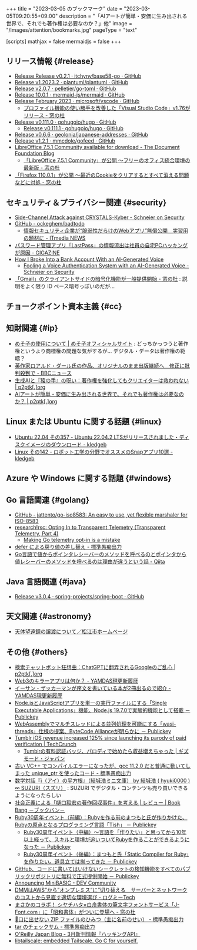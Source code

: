 +++
title = "2023-03-05 のブックマーク"
date =  "2023-03-05T09:20:55+09:00"
description = "「AIアートが簡単・安価に生み出される世界で、それでも著作権は必要なのか？」他"
image = "/images/attention/bookmarks.jpg"
pageType = "text"

[scripts]
  mathjax = false
  mermaidjs = false
+++

## リリース情報 {#release}

- [Release Release v0.2.1 · itchyny/base58-go · GitHub](https://github.com/itchyny/base58-go/releases/tag/v0.2.1)
- [Release v1.2023.2 · plantuml/plantuml · GitHub](https://github.com/plantuml/plantuml/releases/tag/v1.2023.2)
- [Release v2.0.7 · pelletier/go-toml · GitHub](https://github.com/pelletier/go-toml/releases/tag/v2.0.7)
- [Release 10.0.1 · mermaid-js/mermaid · GitHub](https://github.com/mermaid-js/mermaid/releases/tag/v10.0.1)
- [Release February 2023 · microsoft/vscode · GitHub](https://github.com/microsoft/vscode/releases/tag/1.76.0)
  - [プロファイル機能の使い勝手を改善した「Visual Studio Code」v1.76がリリース - 窓の杜](https://forest.watch.impress.co.jp/docs/news/1482841.html)
- [Release v0.111.0 · gohugoio/hugo · GitHub](https://github.com/gohugoio/hugo/releases/tag/v0.111.0)
  - [Release v0.111.1 · gohugoio/hugo · GitHub](https://github.com/gohugoio/hugo/releases/tag/v0.111.1)
- [Release v0.6.6 · geolonia/japanese-addresses · GitHub](https://github.com/geolonia/japanese-addresses/releases/tag/v0.6.6)
- [Release v1.2.1 · mmcdole/gofeed · GitHub](https://github.com/mmcdole/gofeed/releases/tag/v1.2.1)
- [LibreOffice 7.5.1 Community available for download - The Document Foundation Blog](https://blog.documentfoundation.org/blog/2023/03/02/libreoffice-7-5-1-community/)
  - [「LibreOffice 7.5.1 Community」が公開 ～フリーのオフィス統合環境の最新版 - 窓の杜](https://forest.watch.impress.co.jp/docs/news/1482980.html)
- [「Firefox 110.0.1」が公開 ～最近のCookieをクリアするとすべて消える問題などに対処 - 窓の杜](https://forest.watch.impress.co.jp/docs/news/1482186.html)

## セキュリティ＆プライバシー関連 {#security}

- [Side-Channel Attack against CRYSTALS-Kyber - Schneier on Security](https://www.schneier.com/blog/archives/2023/02/side-channel-attack-against-crystals-kyber.html)
- [GitHub - ockeghem/badtodo](https://github.com/ockeghem/badtodo)
  - [情報セキュリティ企業が“脆弱性だらけのWebアプリ”無償公開　実習用の題材に - ITmedia NEWS](https://www.itmedia.co.jp/news/articles/2302/28/news211.html)
- [パスワード管理アプリ「LastPass」の情報流出は社員の自宅PCハッキングが原因 - GIGAZINE](https://gigazine.net/news/20230301-lastpass-incident/)
- [How I Broke Into a Bank Account With an AI-Generated Voice](https://www.vice.com/en/article/dy7axa/how-i-broke-into-a-bank-account-with-an-ai-generated-voice)
  - [Fooling a Voice Authentication System with an AI-Generated Voice - Schneier on Security](https://www.schneier.com/blog/archives/2023/03/fooling-a-voice-authentication-system-with-an-ai-generated-voice.html)
- [「Gmail」のクライアントサイドの暗号化機能が一般提供開始 - 窓の杜](https://forest.watch.impress.co.jp/docs/news/1482875.html) : 説明をよく限り ID ベース暗号っぽいのだが...

## チョークポイント資本主義 {#cc}


## 知財関連 {#ip}

- [めそ子の使用について | めそ子オフィシャルサイト](https://mesoko.jp/ccl/) : どっちかっつうと著作権というより商標権の問題な気がするが... デジタル・データは著作権の範疇？
- [英作家ロアルド・ダール氏の作品、オリジナルのまま出版継続へ　修正に批判殺到で - BBCニュース](https://www.bbc.com/japanese/64794821)
- [生成AIと『猿の手』の呪い：著作権を強化してもクリエイターは救われない | p2ptk[.]org](https://p2ptk.org/copyright/4349)
- [AIアートが簡単・安価に生み出される世界で、それでも著作権は必要なのか？ | p2ptk[.]org](https://p2ptk.org/copyright/4352)

## Linux または Ubuntu に関する話題 {#linux}

- [Ubuntu 22.04 その357 - Ubuntu 22.04.2 LTSがリリースされました・ディスクイメージのダウンロード - kledgeb](https://kledgeb.blogspot.com/2023/02/ubuntu-2204-357-ubuntu-22042-lts.html)
- [Linux その142 - ロボット工学の分野でオススメのSnapアプリ10選 - kledgeb](https://kledgeb.blogspot.com/2023/03/linux-142-snap10.html)

## Azure や Windows に関する話題 {#windows}


## Go 言語関連 {#golang}

- [GitHub - jattento/go-iso8583: An easy to use, yet flexible marshaler for ISO-8583](https://github.com/jattento/go-iso8583)
- [research!rsc: Opting In to Transparent Telemetry (Transparent Telemetry, Part 4)](https://research.swtch.com/telemetry-opt-in)
  - [Making Go telemetry opt-in is a mistake](https://twi.github.io/blog/making-go-telemetry-opt-in-is-a-mistake.html)
- [defer による戻り値の差し替え - 標準愚痴出力](https://zetamatta.hatenablog.com/entry/2023/02/28/103448)
- [Go言語で値からポインタレシーバーのメソッドを呼べるのとポインタから値レシーバーのメソッドを呼べるのは理由が違うという話 - Qiita](https://qiita.com/kusano_k/items/9441fa96a2e83b044703)

## Java  言語関連 {#java}

- [Release v3.0.4 · spring-projects/spring-boot · GitHub](https://github.com/spring-projects/spring-boot/releases/tag/v3.0.4)

## 天文関連 {#astronomy}

- [天体望遠鏡の譲渡について／松江市ホームページ](https://www.city.matsue.lg.jp/soshikikarasagasu/zaiseibu_shinchoshaseibika/shinchoshaseibigaiyou/11862.html)

## その他 {#others}

- [検索チャットボット狂想曲：ChatGPTに翻弄されるGoogleのご乱心 | p2ptk[.]org](https://p2ptk.org/monopoly/4347)
- [Web3のキラーアプリは何か？ - YAMDAS現更新履歴](https://yamdas.hatenablog.com/entry/20230226/whats-the-killer-app-for-web3)
- [イーサン・ザッカーマンが序文を書いている本が2冊出るので紹介 - YAMDAS現更新履歴](https://yamdas.hatenablog.com/entry/20230226/ethan-zuckerman-foreword)
- [Node.jsとJavaScriptアプリを単一の実行ファイルにする「Single Executable Applications」機能、Node.js 19.7.0で実験的機能として搭載 － Publickey](https://www.publickey1.jp/blog/23/nodejsjavascriptsingle_executable_applicationsnodejs_1970.html)
- [WebAssemblyでマルチスレッドによる並列処理を可能にする「wasi-threads」仕様の提案、ByteCode Allianceが明らかに － Publickey](https://www.publickey1.jp/blog/23/webassemblywasi-threadsbytecode_alliance.html)
- [Tumblr iOS revenue increased 125% since launching its parody of paid verification | TechCrunch](https://techcrunch.com/2023/02/21/tumblr-ios-revenue-increased-125-since-launching-its-parody-of-paid-verification/)
  - [Tumblrの有料認証バッジ、パロディで始めたら収益増えちゃった | ギズモード・ジャパン](https://www.gizmodo.jp/2023/02/tumblr-blue-checkmark-verified-twitter-blue.html)
- [古い VC++ でコンパイルエラーになったが、gcc 11.2.0 だと普通に動いてしまった unique_ptr を使ったコード - 標準愚痴出力](https://zetamatta.hatenablog.com/entry/2023/02/28/104937)
- [数学対話『i（アイ）の平方根』（結城浩ミニ文庫） by 結城浩 ( hyuki0000 ) ∞ SUZURI（スズリ）](https://suzuri.jp/hyuki0000/digital_products/1308) : SUZURI でデジタル・コンテンツも売り買いできるようになったらしい
- [社会正義による「樋口毅宏の著作回収事件」を考える | レビュー | Book Bang －ブックバン－](https://www.bookbang.jp/review/article/749628)
- [Ruby30周年イベント（前編）：Rubyを作る前のまつもと氏が作りかけた、Rubyの原点となるプログラミング言語「Tish」 － Publickey](https://www.publickey1.jp/blog/23/content_2.html)
  - [Ruby30周年イベント（中編）～言語を「作りたい」と思ってから10年以上経って、スキルと環境が追いついてRubyを作ることができるようになった － Publickey](https://www.publickey1.jp/blog/23/ruby3010ruby.html)
  - [Ruby30周年イベント（後編）：まつもと氏「Static Compiler for Ruby」を作りたい。道具立ては揃ってきた － Publickey](https://www.publickey1.jp/blog/23/ruby30static_compiler_for_ruby.html)
- [GitHub、コードに書いてはいけないシークレットの検知機能をすべてのパブリックリポジトリに無料で正式提供開始 － Publickey](https://www.publickey1.jp/blog/23/github_10.html)
- [Announcing MiniBASIC - DEV Community](https://dev.to/joestrout/announcing-minibasic-1i6f)
- [DMMはAWS“から”オンプレミス“に”切り替える　サーバーとネットワークのコストから見直す適切な環境選び  - ログミーTech](https://logmi.jp/tech/articles/325309)
- [まさかのコラボ！ シヤチハタ×白舟書体の筆文字フォントサービス「J-Font.com」に「昭和書体」がついに登場へ - 窓の杜](https://forest.watch.impress.co.jp/docs/news/1483117.html)
- [💩口に出せない ZIP ファイルのひみつ（主に名前のせい） - 標準愚痴出力](https://zetamatta.hatenablog.com/entry/2023/03/04/205809)
- [tar のチェックサム - 標準愚痴出力](https://zetamatta.hatenablog.com/entry/2023/03/04/202300)
- [O'Reilly Japan Blog - 3月新刊情報『ハッキングAPI』](https://www.oreilly.co.jp/blog/2023/03/40024_hacking_apis.html)
- [libtailscale: embedded Tailscale. Go C for yourself.](https://tailscale.dev/blog/libtailscale)

<!-- eof -->
